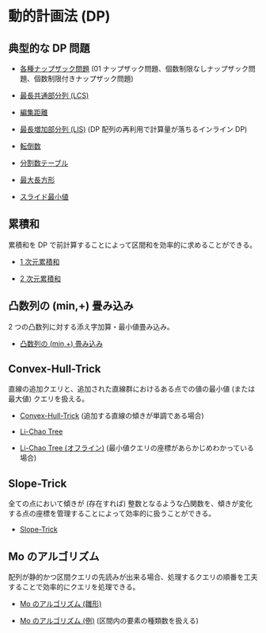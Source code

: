 # 動的計画法 (DP)

## 典型的な DP 問題

- [各種ナップザック問題](Knapsack.hpp) (01 ナップザック問題、個数制限なしナップザック問題、個数制限付きナップザック問題)

- [最長共通部分列 (LCS)](Longest_Common_Subsequence.hpp)

- [編集距離](Edit_Distance.hpp)

- [最長増加部分列 (LIS)](Longest_Increasing_Subsequence.hpp) (DP 配列の再利用で計算量が落ちるインライン DP)

- [転倒数](Inversion_Number.hpp)

- [分割数テーブル](Partition_Number.hpp)

- [最大長方形](Largest_Rectangle.hpp)

- [スライド最小値](Slide_Min.hpp)

## 累積和

累積和を DP で前計算することによって区間和を効率的に求めることができる。

- [1 次元累積和](Cumulative_Sum_1D.hpp)

- [2 次元累積和](Cumulative_Sum_2D.hpp)

## 凸数列の (min,+) 畳み込み

2 つの凸数列に対する添え字加算・最小値畳み込み。

- [凸数列の (min,+) 畳み込み](Concave_Min_Plus_Convolution.hpp)

## Convex-Hull-Trick

直線の追加クエリと、追加された直線群におけるある点での値の最小値 (または最大値) クエリを扱える。

- [Convex-Hull-Trick](Convex_Hull_Trick.hpp) (追加する直線の傾きが単調である場合)

- [Li-Chao Tree](Li-Chao_Tree.hpp)

- [Li-Chao Tree (オフライン)](Li-Chao_Tree_2.hpp) (最小値クエリの座標があらかじめわかっている場合)

## Slope-Trick

全ての点において傾きが (存在すれば) 整数となるような凸関数を、傾きが変化する点の座標を管理することによって効率的に扱うことができる。

- [Slope-Trick](Slope_Trick.hpp)

## Mo のアルゴリズム

配列が静的かつ区間クエリの先読みが出来る場合、処理するクエリの順番を工夫することで効率的にクエリを処理できる。

- [Mo のアルゴリズム (雛形)](Mo_Template.hpp)

- [Mo のアルゴリズム (例)](Mo_Example.hpp) (区間内の要素の種類数を扱える)
